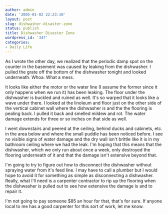 ```yaml
---
author: admin
date: '2005-01-02 22:23:10'
layout: post
slug: dishwasher-disaster-zone
status: publish
title: Dishwasher Disaster Zone
wordpress_id: '347'
categories:
- Daily Life
---
```

<p>As I wrote the other day, we realized that the periodic damp spot on the 
counter in the basement was caused by leaking from the dishwasher. I pulled the 
grate off the bottom of the dishwasher tonight and looked underneath. Whoa. What 
a mess.</p>
<p>It looks like either the motor or the water line (I assume the former since 
it only happens when we run it) has been leaking. The floor under the dishwasher 
is buckled and ruined as well. It&#39;s so warped that it looks like a wave under 
there. I looked at the linoleum and floor just on the other side of the vertical 
cabinet wall where the dishwasher is and the the flooring is pealing back. I 
pulled it back and smelled mildew and rot. The water damage extends for three or 
so inches on that side as well.</p>
<p>I went downstairs and peered at the ceiling, behind ducks and cabinets, etc. 
in the area below and where the small puddle has been noticed before. I see no 
visible signs of water damage and the dry wall isn&#39;t brittle like it is in my 
bathroom ceiling where we had the leak. I&#39;m hoping that this means that the 
dishwasher, which we only run about once a week, only destroyed the flooring 
underneath of it and that the damage isn&#39;t extensive beyond that.</p>
<p>I&#39;m going to try to figure out how to disconnect the dishwasher without 
spraying water from it&#39;s feed line. I may have to call a plumber but I would 
hope to avoid it for something as simple as disconnecting a dishwasher. Really, 
what I&#39;ll need is a carpenter contractor to rip up the flooring when the 
dishwasher is pulled out to see how extensive the damage is and to repair it.</p>
<p>I&#39;m not going to pay someone $85 an hour for that, that&#39;s for sure. If anyone 
local to me has a good carpenter for this sort of work, let me know.</p>
